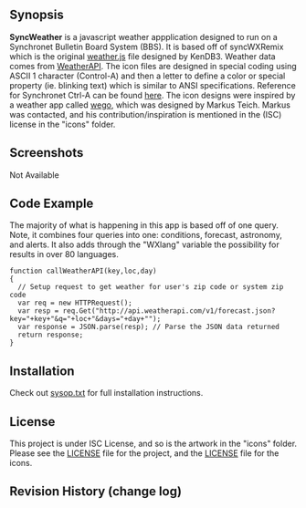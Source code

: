 ## Synopsis

**SyncWeather** is a javascript weather appplication designed to run on a Synchronet Bulletin Board System (BBS). It is based off of syncWXRemix which is the original [weather.js](https://github.com/KenDB3/syncWXremix) file designed by KenDB3. Weather data comes from [WeatherAPI](https://weatherapi.com). The icon files are designed in special coding using ASCII 1 character (Control-A) and then a letter to define a color or special property (ie. blinking text) which is similar to ANSI specifications. Reference for Synchronet Ctrl-A can be found [here](http://wiki.synchro.net/custom:ctrl-a_codes). The icon designs were inspired by a weather app called [wego](https://github.com/schachmat/wego), which was designed by Markus Teich. Markus was contacted, and his contribution/inspiration is mentioned in the (ISC) license in the "icons" folder. 

## Screenshots 
Not Available

## Code Example
The majority of what is happening in this app is based off of one query. Note, it combines four queries into one: conditions, forecast, astronomy, and alerts. It also adds through the "WXlang" variable the possibility for results in over 80 languages.

```
function callWeatherAPI(key,loc,day)
{
  // Setup request to get weather for user's zip code or system zip code
  var req = new HTTPRequest();
  var resp = req.Get("http://api.weatherapi.com/v1/forecast.json?key="+key+"&q="+loc+"&days="+day+"");
  var response = JSON.parse(resp); // Parse the JSON data returned
  return response;
}
```

## Installation
Check out [sysop.txt](https://github.com/mhansel7399/SyncWeather/blob/main/sysop.txt) for full installation instructions.

## License

This project is under ISC License, and so is the artwork in the "icons" folder. 
Please see the [LICENSE](https://github.com/KenDB3/syncWXremix/blob/master/LICENSE) file for the project, and the [LICENSE](https://github.com/KenDB3/syncWXremix/blob/master/icons/LICENSE) file for the icons.

## Revision History (change log)
